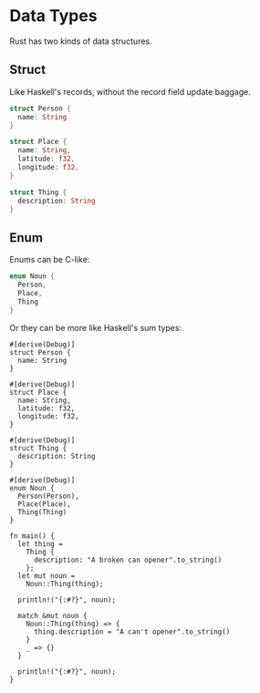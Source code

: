 # Data Types

Rust has two kinds of data structures.

## Struct

Like Haskell's records, without the record field update baggage.

```rust
struct Person {
  name: String
}

struct Place {
  name: String,
  latitude: f32,
  longitude: f32,
}

struct Thing {
  description: String
}
```

## Enum

Enums can be C-like:

```rust
enum Noun {
  Person,
  Place,
  Thing
}
```

Or they can be more like Haskell's sum types:

```rust, editable
#[derive(Debug)]
struct Person {
  name: String
}

#[derive(Debug)]
struct Place {
  name: String,
  latitude: f32,
  longitude: f32,
}

#[derive(Debug)]
struct Thing {
  description: String
}

#[derive(Debug)]
enum Noun {
  Person(Person),
  Place(Place),
  Thing(Thing)
}

fn main() {
  let thing =
    Thing {
      description: "A broken can opener".to_string()
    };
  let mut noun =
    Noun::Thing(thing);

  println!("{:#?}", noun);

  match &mut noun {
    Noun::Thing(thing) => {
      thing.description = "A can't opener".to_string()
    }
    _ => {}
  }

  println!("{:#?}", noun);
}
```
